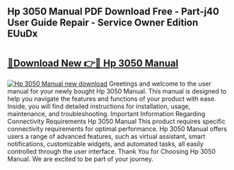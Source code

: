 ## Hp 3050 Manual PDF Download Free - Part-j40 User Guide Repair - Service Owner Edition EUuDx

# <h2><a href="http://cf25281.oget.top/?id=Hp+3050+Manual">🔗Download New 👉🔴 Hp 3050 Manual</a></h2>

[![Hp 3050 Manual new download](https://i.imgur.com/5g1atiW.png)](http://cf25281.oget.top/?id=Hp+3050+Manual)
Greetings and welcome to the user manual for your newly bought Hp 3050 Manual. This manual is designed to help you navigate the features and functions of your product with ease. Inside, you will find detailed instructions for installation, usage, maintenance, and troubleshooting. Important Information Regarding Connectivity Requirements Hp 3050 Manual This product requires specific connectivity requirements for optimal performance. Hp 3050 Manual offers users a range of advanced features, such as virtual assistant, smart notifications, customizable widgets, and automated tasks, all easily controlled through the user interface. Thank You for Choosing Hp 3050 Manual. We are excited to be part of your journey.
